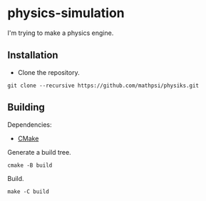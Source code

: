 # physics-simulation
I'm trying to make a physics engine.

## Installation
* Clone the repository.
```
git clone --recursive https://github.com/mathpsi/physiks.git
```

## Building
Dependencies:
* [CMake](https://cmake.org/)

Generate a build tree.
```
cmake -B build
```

Build.
```
make -C build
```
